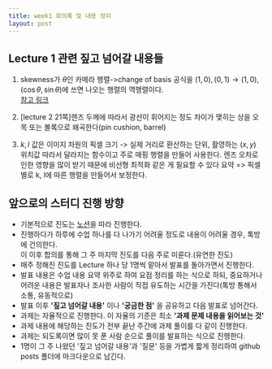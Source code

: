 ```yaml
---
title: week1 회의록 및 내용 정리
layout: post
---
```

## Lecture 1 관련 짚고 넘어갈 내용들
1. skewness가 $\theta$인 카메라 행렬->change of basis 공식을 $(1,0),(0,1)\rightarrow(1,0),(\cos\theta,\sin\theta)$에 쓰면 나오는 행렬의 역행렬이다.  
[참고 링크](https://blog.immenselyhappy.com/post/camera-axis-skew/)

2. [lecture 2 21쪽]렌즈 두께에 따라서 광선이 휘어지는 정도 차이가
맺히는 상을 오목 또는 볼록으로 왜곡한다(pin cushion, barrel)

3. $k,l$ 값은 이미지 차원의 픽셀 크기 -> 실제 거리로 환산하는 단위, 촬영하는 $(x,y)$ 위치값 따라서 달라지는 함수이고 주로 매핑 행렬을 만들어 사용한다. 렌즈 오차로 인한 영향을 많이 받기 때문에 비선형 최적화 같은 게 필요할 수 있다
요약 => 픽셀별로 k, l에 따른 행렬을 만들어서 보정한다.

## 앞으로의 스터디 진행 방향
- 기본적으로 진도는 [노션](https://www.notion.so/kim-minsol/cs231a-b6ea68849d404e87ad1af1192289032b?pvs=4)을 따라 진행한다.
- 진행하다가 하루에 수업 하나를 다 나가기 어려울 정도로 내용이 어려울 경우, 톡방에 건의한다.  
  이 이후 합의를 통해 그 주 마지막 진도를 다음 주로 미룬다.(유연한 진도)
- 매주 정해진 진도를 Lecture 하나 당 1명씩 맡아서 발표를 돌아가면서 진행한다.
- 발표 내용은 수업 내용 요약 위주로 하여 요점 정리를 하는 식으로 하되,
  중요하거나 어려운 내용은 발표자나 조사한 사람이 직접 유도하는 시간을 가진다(톡방 통해서 소통, 유동적으로)
- 발표 이후 **'짚고 넘어갈 내용'** 이나 **'궁금한 점'** 을 공유하고 다음 발표로 넘어간다.
- 과제는 자율적으로 진행한다. 이 자율의 기준은 최소 **'과제 문제 내용을 읽어보는 것'**
- 과제 내용에 해당하는 진도가 전부 끝난 주간에 과제 풀이를 다 같이 진행한다.
- 과제는 되도록이면 많이 못 푼 사람 순으로 풀이를 발표하는 식으로 진행한다.
- 1명이 그 주 나왔던 '짚고 넘어갈 내용'과 '질문' 등을 가볍게 짧게 정리하여 github posts 폴더에 마크다운으로 남긴다.
